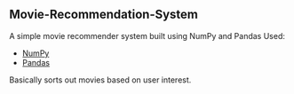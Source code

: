 ## Movie-Recommendation-System
A simple movie recommender system built using NumPy and Pandas
Used:
* [NumPy](https://numpy.org/doc/)
* [Pandas](https://pandas.pydata.org/docs/)

Basically sorts out movies based on user interest.
